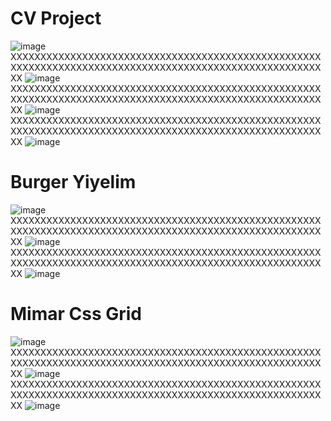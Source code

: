 # CV Project

![image](https://github.com/user-attachments/assets/829d8fe7-99d9-4428-8b97-89071f87d100)
XXXXXXXXXXXXXXXXXXXXXXXXXXXXXXXXXXXXXXXXXXXXXXXXXXXXXXXXXXXXXXXXXXXXXXXXXXXXXXXXXXXXXXXXXXXXXXXXXXXXXXXXXX
![image](https://github.com/user-attachments/assets/28900da7-1cf2-475c-8d2b-cc12b28c2a98)
XXXXXXXXXXXXXXXXXXXXXXXXXXXXXXXXXXXXXXXXXXXXXXXXXXXXXXXXXXXXXXXXXXXXXXXXXXXXXXXXXXXXXXXXXXXXXXXXXXXXXXXXXX
![image](https://github.com/user-attachments/assets/a42f83fc-66bb-4806-8056-7e2106baa5d9)
XXXXXXXXXXXXXXXXXXXXXXXXXXXXXXXXXXXXXXXXXXXXXXXXXXXXXXXXXXXXXXXXXXXXXXXXXXXXXXXXXXXXXXXXXXXXXXXXXXXXXXXXXX
![image](https://github.com/user-attachments/assets/b00278df-1719-4193-ab5d-543390aa7d9e)



# Burger Yiyelim

![image](https://github.com/user-attachments/assets/a10a0837-c915-4537-af3a-0c64be1b4812)
XXXXXXXXXXXXXXXXXXXXXXXXXXXXXXXXXXXXXXXXXXXXXXXXXXXXXXXXXXXXXXXXXXXXXXXXXXXXXXXXXXXXXXXXXXXXXXXXXXXXXXXXXX
![image](https://github.com/user-attachments/assets/7767667f-53a9-4739-aa65-132ccdaf3858)
XXXXXXXXXXXXXXXXXXXXXXXXXXXXXXXXXXXXXXXXXXXXXXXXXXXXXXXXXXXXXXXXXXXXXXXXXXXXXXXXXXXXXXXXXXXXXXXXXXXXXXXXXX
![image](https://github.com/user-attachments/assets/303afce4-a49c-408b-9a9f-149aabc88df1)



# Mimar Css Grid

![image](https://github.com/user-attachments/assets/3d3cca8b-0de5-43c7-89cf-ae75ab85951d)
XXXXXXXXXXXXXXXXXXXXXXXXXXXXXXXXXXXXXXXXXXXXXXXXXXXXXXXXXXXXXXXXXXXXXXXXXXXXXXXXXXXXXXXXXXXXXXXXXXXXXXXXXX
![image](https://github.com/user-attachments/assets/29847fc2-4209-4557-8214-82574ee36b37)
XXXXXXXXXXXXXXXXXXXXXXXXXXXXXXXXXXXXXXXXXXXXXXXXXXXXXXXXXXXXXXXXXXXXXXXXXXXXXXXXXXXXXXXXXXXXXXXXXXXXXXXXXX
![image](https://github.com/user-attachments/assets/725f930f-48a3-4227-99b3-a1bae5ba4115)





